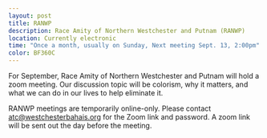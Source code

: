 ```yaml
---
layout: post
title: RANWP 
description: Race Amity of Northern Westchester and Putnam (RANWP)
location: Currently electronic
time: "Once a month, usually on Sunday, Next meeting Sept. 13, 2:00pm"
color: BF360C
---
```

For September, Race Amity of Northern Westchester and Putnam will
hold a zoom meeting.
Our discussion topic will be colorism, why it matters, and what we can do in our lives to help eliminate it.


RANWP meetings are temporarily online-only.
Please contact <atc@westchesterbahais.org> for the Zoom link and password.
A zoom link will be sent out the day before the meeting.
